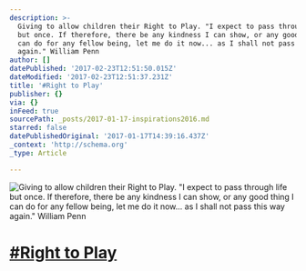 ```yaml
---
description: >-
  Giving to allow children their Right to Play. "I expect to pass through life
  but once. If therefore, there be any kindness I can show, or any good thing I
  can do for any fellow being, let me do it now... as I shall not pass this way
  again." William Penn
author: []
datePublished: '2017-02-23T12:51:50.015Z'
dateModified: '2017-02-23T12:51:37.231Z'
title: '#Right to Play'
publisher: {}
via: {}
inFeed: true
sourcePath: _posts/2017-01-17-inspirations2016.md
starred: false
datePublishedOriginal: '2017-01-17T14:39:16.437Z'
_context: 'http://schema.org'
_type: Article

---
```

![Giving to allow children their Right to Play. "I expect to pass through life but once. If therefore, there be any kindness I can show, or any good thing I can do for any fellow being, let me do it now... as I shall not pass this way again." William Penn](https://the-grid-user-content.s3-us-west-2.amazonaws.com/1bdb87c9-d890-4102-850a-3e45953c0e0e.jpg)

# [\#Right to Play][0]

[0]: https://www.facebook.com/hashtag/Inspirations2016
